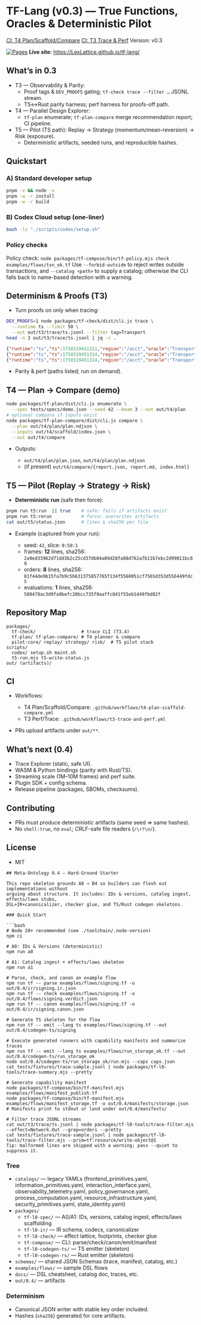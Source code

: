 # TF-Lang (v0.3) — True Functions, Oracles & Deterministic Pilot

[CI: T4 Plan/Scaffold/Compare](.github/workflows/t4-plan-scaffold-compare.yml)
[CI: T3 Trace & Perf](.github/workflows/t3-trace-and-perf.yml)
Version: v0.3

[![Pages](https://github.com/LexLattice/tf-lang/actions/workflows/pages.yml/badge.svg?branch=main)](https://github.com/LexLattice/tf-lang/actions/workflows/pages.yml)
**Live site:** https://LexLattice.github.io/tf-lang/

## What’s in 0.3
- T3 — Observability & Parity:
  - Proof tags & `DEV_PROOFS` gating; `tf-check trace --filter …` JSONL stream.
  - TS↔Rust parity harness; perf harness for proofs-off path.
- T4 — Parallel Design Explorer:
  - `tf-plan` enumerate; `tf-plan-compare` merge recommendation report; CI pipeline.
- T5 — Pilot (TS path): Replay → Strategy (momentum/mean-reversion) → Risk (exposure).
  - Deterministic artifacts, seeded runs, and reproducible hashes.

## Quickstart
### A) Standard developer setup
```bash
pnpm -v && node -v
pnpm -w -r install
pnpm -w -r build
```

### B) Codex Cloud setup (one-liner)

```bash
bash -lc "./scripts/codex/setup.sh"
```

### Policy checks

Policy check:
`node packages/tf-compose/bin/tf-policy.mjs check examples/flows/txn_ok.tf`
Use `--forbid-outside` to reject writes outside transactions, and `--catalog <path>` to supply a catalog; otherwise the CLI falls back to name-based detection with a warning.

## Determinism & Proofs (T3)

* Turn proofs on only when tracing:

```bash
DEV_PROOFS=1 node packages/tf-check/dist/cli.js trace \
  --runtime ts --limit 50 \
  --out out/t3/trace/ts.jsonl --filter tag=Transport
head -n 3 out/t3/trace/ts.jsonl | jq -c .
```
```json
{"runtime":"ts","ts":1758319451311,"region":"/acct","oracle":"Transport","seed":0,"tag":{"kind":"Transport","op":"LENS_PROJ","region":"/acct/0"}}
{"runtime":"ts","ts":1758319451314,"region":"/acct","oracle":"Transport","seed":1,"tag":{"kind":"Transport","op":"LENS_PROJ","region":"/acct/1"}}
{"runtime":"ts","ts":1758319451314,"region":"/acct","oracle":"Transport","seed":2,"tag":{"kind":"Transport","op":"LENS_PROJ","region":"/acct/2"}}
```

* Parity & perf (paths listed; run on demand).

## T4 — Plan → Compare (demo)

```bash
node packages/tf-plan/dist/cli.js enumerate \
  --spec tests/specs/demo.json --seed 42 --beam 3 --out out/t4/plan
# optional compare if inputs exist
node packages/tf-plan-compare/dist/cli.js compare \
  --plan out/t4/plan/plan.ndjson \
  --inputs out/t4/scaffold/index.json \
  --out out/t4/compare
```

* Outputs:

  * `out/t4/plan/plan.json`, `out/t4/plan/plan.ndjson`
  * (if present) `out/t4/compare/{report.json, report.md, index.html}`

## T5 — Pilot (Replay → Strategy → Risk)

* **Deterministic run** (safe then force):

```bash
pnpm run t5:run  || true    # safe: fails if artifacts exist
pnpm run t5:rerun           # force: overwrites artifacts
cat out/t5/status.json      # lines & sha256 per file
```

* Example (captured from your run):

  * seed: `42`, slice: `0:50:1`
  * frames: **12** lines, sha256: `2a9ed33962d71dd3b2c25cd37db84a09d28fa08d762a7b11b7ebc2d99011bc89`
  * orders: **8** lines, sha256: `81f44de9b15fa7b9c5b631375857765f134f5560051cf7565d353d556449fdc5`
  * evaluations: **1** lines, sha256: `580478ac3d9fa9befc20bcc735f9aaffc841f55eb1d49fbd82f`

## Repository Map

```
packages/
  tf-check/                 # trace CLI (T3.4)
  tf-plan/ tf-plan-compare/ # T4 planner & compare
  pilot-core/ replay/ strategy/ risk/  # T5 pilot stack
scripts/
  codex/ setup.sh maint.sh
  t5-run.mjs t5-write-status.js
out/ (artifacts)/
```

## CI

* Workflows:

  * T4 Plan/Scaffold/Compare: `.github/workflows/t4-plan-scaffold-compare.yml`
  * T3 Perf/Trace: `.github/workflows/t3-trace-and-perf.yml`
* PRs upload artifacts under `out/**`.

## What’s next (0.4)

* Trace Explorer (static, safe UI).
* WASM & Python bindings (parity with Rust/TS).
* Streaming scale (1M–10M frames) and perf suite.
* Plugin SDK + config schema.
* Release pipeline (packages, SBOMs, checksums).

## Contributing

* PRs must produce deterministic artifacts (same seed ⇒ same hashes).
* No `shell:true`, no `eval`; CRLF-safe file readers (`/\r?\n/`).

## License 

* MIT

```
## Meta-Ontology 0.4 — Hard-Ground Starter

This repo skeleton grounds A0 → B4 so builders can flesh out implementations without
arguing about structure. It includes: IDs & versions, catalog ingest, effects/laws stubs,
DSL+IR+canonicalizer, checker glue, and TS/Rust codegen skeletons.

### Quick Start

```bash
# Node 20+ recommended (see ./toolchain/.node-version)
npm ci

# A0: IDs & Versions (deterministic)
npm run a0

# A1: Catalog ingest + effects/laws skeleton
npm run a1

# Parse, check, and canon an example flow
npm run tf -- parse examples/flows/signing.tf -o out/0.4/ir/signing.ir.json
npm run tf -- check examples/flows/signing.tf -o out/0.4/flows/signing.verdict.json
npm run tf -- canon examples/flows/signing.tf -o out/0.4/ir/signing.canon.json

# Generate TS skeleton for the flow
npm run tf -- emit --lang ts examples/flows/signing.tf --out out/0.4/codegen-ts/signing

# Execute generated runners with capability manifests and summarize traces
npm run tf -- emit --lang ts examples/flows/run_storage_ok.tf --out out/0.4/codegen-ts/run_storage_ok
node out/0.4/codegen-ts/run_storage_ok/run.mjs --caps caps.json
cat tests/fixtures/trace-sample.jsonl | node packages/tf-l0-tools/trace-summary.mjs --pretty

# Generate capability manifest
node packages/tf-compose/bin/tf-manifest.mjs examples/flows/manifest_publish.tf
node packages/tf-compose/bin/tf-manifest.mjs examples/flows/manifest_storage.tf -o out/0.4/manifests/storage.json
# Manifests print to stdout or land under out/0.4/manifests/

# Filter trace JSONL streams
cat out/t3/trace/ts.jsonl | node packages/tf-l0-tools/trace-filter.mjs --effect=Network.Out --grep=orders --pretty
cat tests/fixtures/trace-sample.jsonl | node packages/tf-l0-tools/trace-filter.mjs --prim=tf:resource/write-object@1
Tip: malformed lines are skipped with a warning; pass --quiet to suppress it.
```

### Tree
- `catalogs/` — legacy YAMLs (frontend_primitives.yaml, information_primitives.yaml, interaction_interface.yaml, observability_telemetry.yaml, policy_governance.yaml, process_computation.yaml, resource_infrastructure.yaml, security_primitives.yaml, state_identity.yaml)
- `packages/`
  - `tf-l0-spec/` — A0/A1: IDs, versions, catalog ingest, effects/laws scaffolding
  - `tf-l0-ir/` — IR schema, codecs, canonicalizer
  - `tf-l0-check/` — effect lattice, footprints, checker glue
  - `tf-compose/` — CLI: parse/check/canon/emit/manifest
  - `tf-l0-codegen-ts/` — TS emitter (skeleton)
  - `tf-l0-codegen-rs/` — Rust emitter (skeleton)
- `schemas/` — shared JSON Schemas (trace, manifest, catalog, etc.)
- `examples/flows/` — sample DSL flows
- `docs/` — DSL cheatsheet, catalog doc, traces, etc.
- `out/0.4/` — artifacts

### Determinism
- Canonical JSON writer with stable key order included.
- Hashes (`sha256`) generated for core artifacts.
